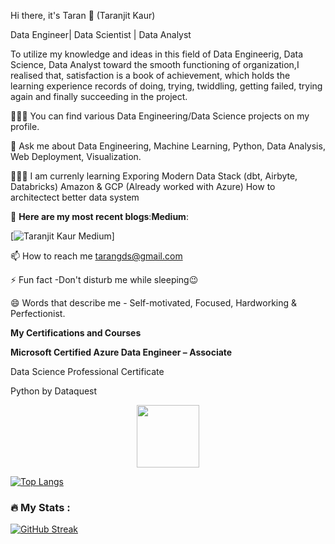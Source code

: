 
Hi there, it's Taran 👋 (Taranjit Kaur)

Data Engineer| Data Scientist | Data Analyst

To utilize my knowledge and ideas in this field of Data Engineerig, Data Science, Data Analyst toward the smooth functioning of organization,I realised that, satisfaction is a book of achievement, which holds the learning experience records of doing, trying, twiddling, getting failed, trying again and finally succeeding in the project.

👨‍💻🤘 You can find various Data Engineering/Data Science projects on my profile.

💬 Ask me about Data Engineering, Machine Learning, Python, Data Analysis, Web Deployment, Visualization.

🧑🏻‍🏫 I am currenly learning
Exporing Modern Data Stack (dbt, Airbyte, Databricks)
Amazon & GCP (Already worked with Azure)
How to architectect better data system

📝 **Here are my most recent blogs**:**Medium**:

[![Taranjit Kaur Medium](https://mediumblog-cards.vercel.app/getMediumBlogs?username=tarangds)]

📫 How to reach me tarangds@gmail.com

⚡ Fun fact -Don't disturb me while sleeping😉

😄 Words that describe me - Self-motivated, Focused, Hardworking & Perfectionist.

**My Certifications and Courses**

**Microsoft Certified Azure Data Engineer – Associate**

Data Science Professional Certificate

Python by Dataquest


<div id="header" align="center">
  <img src="https://media.giphy.com/media/M9gbBd9nbDrOTu1Mqx/giphy.gif" width="100"/>
</div>

[![Top Langs](https://github-readme-stats.vercel.app/api/top-langs/?username=Taran2785)](https://github.com/anuraghazra/github-readme-stats)

### :fire: My Stats :
[![GitHub Streak](http://github-readme-streak-stats.herokuapp.com?user=taran2785&theme=dark&mode=weekly)](https://git.io/streak-stats)
